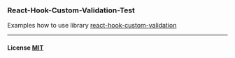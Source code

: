 ### React-Hook-Custom-Validation-Test

Examples how to use library [react-hook-custom-validation](https://www.npmjs.com/package/react-hook-custom-validation)

<hr/>

#### License [MIT](https://choosealicense.com/licenses/mit)
